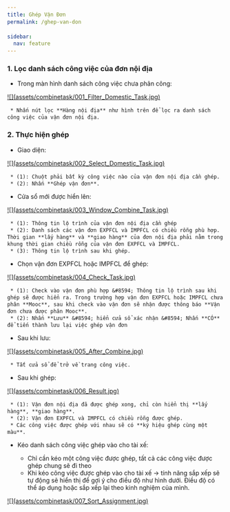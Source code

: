 ```yaml
---
title: Ghép Vận Đơn
permalink: /ghep-van-don

sidebar:
  nav: feature
---
```



### **1. Lọc danh sách công việc của đơn nội địa**
* Trong màn hình danh sách công việc chưa phân công:

<a href='assets/combinetask/001_Filter_Domestic_Task.jpg'>
     ![](assets/combinetask/001_Filter_Domestic_Task.jpg)
</a>     

     * Nhấn nút lọc **Hàng nội địa** như hình trên để lọc ra danh sách công việc của vận đơn nội địa.

### **2. Thực hiện ghép**
* Giao diện:

<a href='assets/combinetask/002_Select_Domestic_Task.jpg'>
     ![](assets/combinetask/002_Select_Domestic_Task.jpg)
</a>

     * (1): Chuột phải bất kỳ công việc nào của vận đơn nội địa cần ghép.
     * (2): Nhấn **Ghép vận đơn**.

* Cửa sổ mới được hiển lên:

<a href='assets/combinetask/003_Window_Combine_Task.jpg'>
     ![](assets/combinetask/003_Window_Combine_Task.jpg)
</a>

     * (1): Thông tin lộ trình của vận đơn nội địa cần ghép
     * (2): Danh sách các vận đơn EXPFCL và IMPFCL có chiều rỗng phù hợp. Thời gian **lấy hàng** và **giao hàng** của đơn nội địa phải nằm trong khung thời gian chiều rỗng của vận đơn EXPFCL và IMPFCL.
     * (3): Thông tin lộ trình sau khi ghép.

* Chọn vận đơn EXPFCL hoặc IMPFCL để ghép:

<a href='assets/combinetask/004_Check_Task.jpg'>
     ![](assets/combinetask/004_Check_Task.jpg)
</a>

     * (1): Check vào vận đơn phù hợp &#8594; Thông tin lộ trình sau khi ghép sẽ được hiển ra. Trong trường hợp vận đơn EXPFCL hoặc IMPFCL chưa phân **Mooc**, sau khi check vào vận đơn sẽ nhận được thông báo **Vận đơn chưa được phân Mooc**.
     * (2): Nhấn **Lưu** &#8594; hiển cửa sổ xác nhận &#8594; Nhấn **CÓ** để tiến thành lưu lại việc ghép vận đơn

* Sau khi lưu:

<a href='assets/combinetask/005_After_Combine.jpg'>
     ![](assets/combinetask/005_After_Combine.jpg)
</a>

     * Tắt cửa sổ để trở về trang công việc.

* Sau khi ghép:

<a href='assets/combinetask/006_Result.jpg'>
     ![](assets/combinetask/006_Result.jpg)
</a>      

     * (1): Vận đơn nội địa đã được ghép xong, chỉ còn hiển thị **lấy hàng**, **giao hàng**. 
     * (2): Vận đơn EXPFCL và IMPFCL có chiều rỗng được ghép.
     * Các công việc được ghép với nhau sẽ có **ký hiệu ghép cùng một màu**.

* Kéo danh sách công việc ghép vào cho tài xế:

     * Chỉ cần kéo một công việc được ghép, tất cả các công việc được ghép chung sẽ đi theo
     * Khi kéo công việc được ghép vào cho tài xế &#8594; tính năng sắp xếp sẽ tự động sẽ hiển thị để gợi ý cho điều độ như hình dưới. Điều độ có thể áp dụng hoặc sắp xếp lại theo kinh nghiệm của mình.

<a href='assets/combinetask/007_Sort_Assignment.jpg'>
     ![](assets/combinetask/007_Sort_Assignment.jpg)
</a>